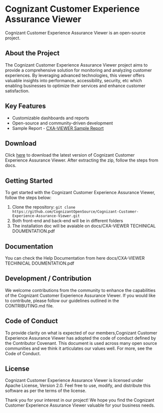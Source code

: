 # Cognizant Customer Experience Assurance Viewer

Cognizant Customer Experience Assurance Viewer is an open-source project.

## About the Project

The Cognizant Customer Experience Assurance Viewer project aims to provide a comprehensive solution for monitoring and analyzing customer experiences. By leveraging advanced technologies, this viewer offers valuable insights into performance, accessibility, security, etc which enabling businesses to optimize their services and enhance customer satisfaction.

## Key Features

- Customizable dashboards and reports
- Open-source and community-driven development
- Sample Report - [CXA-VIEWER Sample Report](https://cognizantopensource.github.io/Cognizant-Customer-Experience-Assurance-Viewer/ "https://cognizantopensource.github.io/Cognizant-Customer-Experience-Assurance-Viewer/")

## Download

Click [here](https://github.com/CognizantOpenSource/Cognizant-Customer-Experience-Assurance-Viewer/archive/refs/heads/main.zip "https://github.com/CognizantOpenSource/Cognizant-Customer-Experience-Assurance-Viewer/archive/refs/heads/main.zip") to download the latest version of Cognizant Customer Experience Assurance Viewer.
After extracting the zip, follow the steps from docs.

## Getting Started

To get started with the Cognizant Customer Experience Assurance Viewer, follow the steps below:

1. Clone the repository:  `git clone https://github.com/CognizantOpenSource/Cognizant-Customer-Experience-Assurance-Viewer.git`
2. Both front-end and back-end will be in different folders
3. The installation doc will be avaiable on docs/CXA-VIEWER TECHINICAL DOUMENTATION.pdf

## Documentation

You can check the Help Documentation from here docs/CXA-VIEWER TECHINICAL DOUMENTATION.pdf

## Development / Contribution

We welcome contributions from the community to enhance the capabilities of the Cognizant Customer Experience Assurance Viewer. If you would like to contribute, please follow our guidelines outlined in the CONTRIBUTING.md file.

## Code of Conduct

To provide clarity on what is expected of our members,Cognizant Customer Experience Assurance Viewer has adopted the code of conduct defined by the Contributor Covenant. This document is used across many open source communities and we think it articulates our values well. For more, see the Code of Conduct.

## License

Cognizant Customer Experience Assurance Viewer is licensed under Apache License, Version 2.0. Feel free to use, modify, and distribute this software as per the terms of the license.

Thank you for your interest in our project! We hope you find the Cognizant Customer Experience Assurance Viewer valuable for your business needs.
